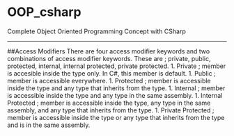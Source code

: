 # OOP_csharp
Complete Object Oriented Programming Concept with CSharp
<hr>
##Access Modifiers
There are four access modifier keywords and two combinations of access modifier keywords. These are ; private, public, protected, internal, internal protected, private protected.
1. Private ; member is accesible inside the type only. In C#, this member is default.
1. Public ; member is accessible everywhere.
1. Protected ; member is accessible inside the type and any type that inherits from the type.
1. Internal ; member is accessible inside the type and any type in the same assembly.
1. Internal Protected ; member is accessible inside the type, any type in the same assembly, and any type that inherits from the type.
1. Private Protected ; member is accessible inside the type or any type that inherits from the type and is in the same assembly.
